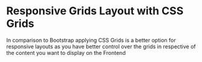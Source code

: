 # Responsive Grids Layout with CSS Grids

In comparison to Bootstrap applying CSS Grids is a better option for responsive layouts as you have better control over the grids in respective of the content you want to display on the Frontend



